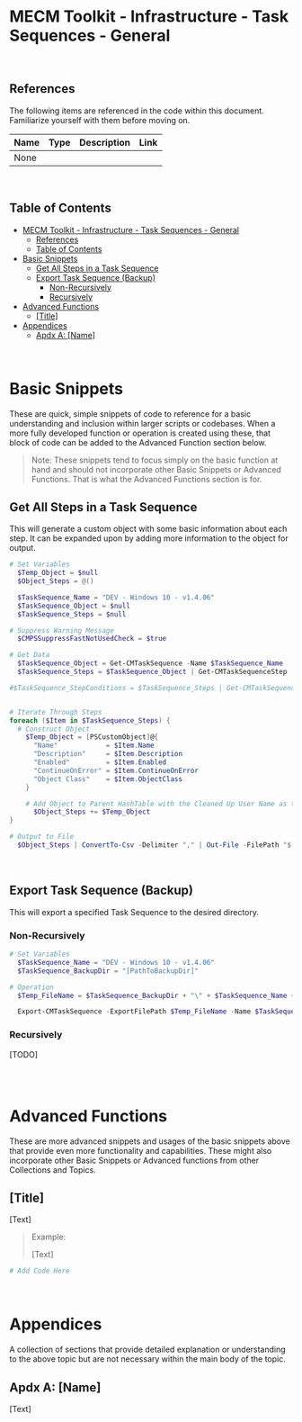 # MECM Toolkit - Infrastructure - Task Sequences - General

&nbsp;

## References

The following items are referenced in the code within this document. Familiarize yourself with them before moving on.

| Name                  | Type                        | Description                                                                                                       | Link |
|-----------------------|-----------------------------|-------------------------------------------------------------------------------------------------------------------|------|
| None | | | |

&nbsp;

## Table of Contents

- [MECM Toolkit - Infrastructure - Task Sequences - General](#mecm-toolkit---infrastructure---task-sequences---general)
  - [References](#references)
  - [Table of Contents](#table-of-contents)
- [Basic Snippets](#basic-snippets)
  - [Get All Steps in a Task Sequence](#get-all-steps-in-a-task-sequence)
  - [Export Task Sequence (Backup)](#export-task-sequence-backup)
    - [Non-Recursively](#non-recursively)
    - [Recursively](#recursively)
- [Advanced Functions](#advanced-functions)
  - [\[Title\]](#title)
- [Appendices](#appendices)
  - [Apdx A: \[Name\]](#apdx-a-name)

&nbsp;

# Basic Snippets

These are quick, simple snippets of code to reference for a basic understanding and inclusion within larger scripts or codebases. When a more fully developed function or operation is created using these, that block of code can be added to the Advanced Function section below.

> Note: These snippets tend to focus simply on the basic function at hand and should not incorporate other Basic Snippets or Advanced Functions. That is what the Advanced Functions section is for.

## Get All Steps in a Task Sequence

This will generate a custom object with some basic information about each step. It can be expanded upon by adding more information to the object for output.

```powershell
# Set Variables
  $Temp_Object = $null
  $Object_Steps = @()

  $TaskSequence_Name = "DEV - Windows 10 - v1.4.06"
  $TaskSequence_Object = $null
  $TaskSequence_Steps = $null

# Suppress Warning Message
  $CMPSSuppressFastNotUsedCheck = $true

# Get Data
  $TaskSequence_Object = Get-CMTaskSequence -Name $TaskSequence_Name
  $TaskSequence_Steps = $TaskSequence_Object | Get-CMTaskSequenceStep

#$TaskSequence_StepConditions = $TaskSequence_Steps | Get-CMTaskSequenceStepCondition


# Iterate Through Steps
foreach ($Item in $TaskSequence_Steps) {
  # Construct Object
    $Temp_Object = [PSCustomObject]@{
      "Name"            = $Item.Name
      "Description"     = $Item.Description
      "Enabled"         = $Item.Enabled
      "ContinueOnError" = $Item.ContinueOnError
      "Object Class"    = $Item.ObjectClass
    }

    # Add Object to Parent HashTable with the Cleaned Up User Name as the Name
      $Object_Steps += $Temp_Object
}

# Output to File
  $Object_Steps | ConvertTo-Csv -Delimiter "," | Out-File -FilePath "$($PSScriptRoot)\Output_TaskSequence_Steps.csv"
```

&nbsp;

## Export Task Sequence (Backup)

This will export a specified Task Sequence to the desired directory.

### Non-Recursively

```powershell
# Set Variables
  $TaskSequence_Name = "DEV - Windows 10 - v1.4.06"
  $TaskSequence_BackupDir = "[PathToBackupDir]"

# Operation
  $Temp_FileName = $TaskSequence_BackupDir + "\" + $TaskSequence_Name + ".zip"

  Export-CMTaskSequence -ExportFilePath $Temp_FileName -Name $TaskSequence_Name -WithContent $False -WithDependence $False

```

### Recursively

[TODO]

```powershell

```

&nbsp;

# Advanced Functions

These are more advanced snippets and usages of the basic snippets above that provide even more functionality and capabilities. These might also incorporate other Basic Snippets or Advanced functions from other Collections and Topics.

## [Title]

[Text]

> Example:
>
> [Text]

```powershell
# Add Code Here
```

&nbsp;

# Appendices

A collection of sections that provide detailed explanation or understanding to the above topic but are not necessary within the main body of the topic.

## Apdx A: [Name]

[Text]